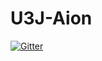 # U3J-Aion

[![Gitter](https://badges.gitter.im/Join%20Chat.svg)](https://gitter.im/u3games/U3J-Aion?utm_source=badge&utm_medium=badge&utm_campaign=pr-badge&utm_content=badge)